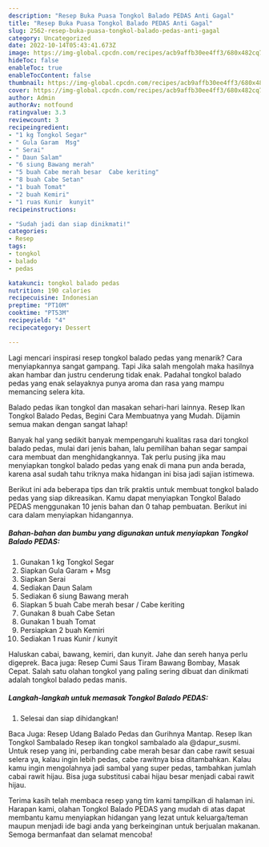 ```yaml
---
description: "Resep Buka Puasa Tongkol Balado PEDAS Anti Gagal"
title: "Resep Buka Puasa Tongkol Balado PEDAS Anti Gagal"
slug: 2562-resep-buka-puasa-tongkol-balado-pedas-anti-gagal
category: Uncategorized
date: 2022-10-14T05:43:41.673Z
image: https://img-global.cpcdn.com/recipes/acb9affb30ee4ff3/680x482cq70/tongkol-balado-pedas-foto-resep-utama.jpg
hideToc: false
enableToc: true
enableTocContent: false
thumbnail: https://img-global.cpcdn.com/recipes/acb9affb30ee4ff3/680x482cq70/tongkol-balado-pedas-foto-resep-utama.jpg
cover: https://img-global.cpcdn.com/recipes/acb9affb30ee4ff3/680x482cq70/tongkol-balado-pedas-foto-resep-utama.jpg
author: Admin
authorAv: notfound
ratingvalue: 3.3
reviewcount: 3
recipeingredient:
- "1 kg Tongkol Segar"
- " Gula Garam  Msg"
- " Serai"
- " Daun Salam"
- "6 siung Bawang merah"
- "5 buah Cabe merah besar  Cabe keriting"
- "8 buah Cabe Setan"
- "1 buah Tomat"
- "2 buah Kemiri"
- "1 ruas Kunir  kunyit"
recipeinstructions:

- "Sudah jadi dan siap dinikmati!"
categories:
- Resep
tags:
- tongkol
- balado
- pedas

katakunci: tongkol balado pedas 
nutrition: 190 calories
recipecuisine: Indonesian
preptime: "PT10M"
cooktime: "PT53M"
recipeyield: "4"
recipecategory: Dessert

---
```



Lagi mencari inspirasi resep tongkol balado pedas yang menarik? Cara menyiapkannya sangat gampang. Tapi Jika salah mengolah maka hasilnya akan hambar dan justru cenderung tidak enak. Padahal tongkol balado pedas yang enak selayaknya punya aroma dan rasa yang mampu memancing selera kita.


Balado pedas ikan tongkol dan masakan sehari-hari lainnya. Resep Ikan Tongkol Balado Pedas, Begini Cara Membuatnya yang Mudah. Dijamin semua makan dengan sangat lahap!

Banyak hal yang sedikit banyak mempengaruhi kualitas rasa dari tongkol balado pedas, mulai dari jenis bahan, lalu pemilihan bahan segar sampai cara membuat dan menghidangkannya. Tak perlu pusing jika mau menyiapkan tongkol balado pedas yang enak di mana pun anda berada, karena asal sudah tahu triknya maka hidangan ini bisa jadi sajian istimewa.


Berikut ini ada beberapa tips dan trik praktis untuk membuat tongkol balado pedas yang siap dikreasikan. Kamu dapat menyiapkan Tongkol Balado PEDAS menggunakan 10 jenis bahan dan 0 tahap pembuatan. Berikut ini cara dalam menyiapkan hidangannya.

<!--inarticleads1-->

##### Bahan-bahan dan bumbu yang digunakan untuk menyiapkan Tongkol Balado PEDAS:

1. Gunakan 1 kg Tongkol Segar
1. Siapkan  Gula Garam + Msg
1. Siapkan  Serai
1. Sediakan  Daun Salam
1. Sediakan 6 siung Bawang merah
1. Siapkan 5 buah Cabe merah besar / Cabe keriting
1. Gunakan 8 buah Cabe Setan
1. Gunakan 1 buah Tomat
1. Persiapkan 2 buah Kemiri
1. Sediakan 1 ruas Kunir / kunyit


Haluskan cabai, bawang, kemiri, dan kunyit. Jahe dan sereh hanya perlu digeprek. Baca juga: Resep Cumi Saus Tiram Bawang Bombay, Masak Cepat. Salah satu olahan tongkol yang paling sering dibuat dan dinikmati adalah tongkol balado pedas manis. 

<!--inarticleads2-->

##### Langkah-langkah untuk memasak Tongkol Balado PEDAS:


1. Selesai dan siap dihidangkan!

Baca Juga: Resep Udang Balado Pedas dan Gurihnya Mantap. Resep Ikan Tongkol Sambalado Resep ikan tongkol sambalado ala @dapur_susmi. Untuk resep yang ini, perbanding cabe merah besar dan cabe rawit sesuai selera ya, kalau ingin lebih pedas, cabe rawitnya bisa ditambahkan. Kalau kamu ingin mengolahnya jadi sambal yang super pedas, tambahkan jumlah cabai rawit hijau. Bisa juga substitusi cabai hijau besar menjadi cabai rawit hijau. 

Terima kasih telah membaca resep yang tim kami tampilkan di halaman ini. Harapan kami, olahan Tongkol Balado PEDAS yang mudah di atas dapat membantu kamu menyiapkan hidangan yang lezat untuk keluarga/teman maupun menjadi ide bagi anda yang berkeinginan untuk berjualan makanan. Semoga bermanfaat dan selamat mencoba!

